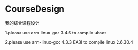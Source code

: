 # CourseDesign
我的综合课程设计

1.please use arm-linux-gcc 3.4.5 to compile uboot 

2.please use arm-linux-gcc 4.3.3 EABI to compile linux 2.6.30.4
